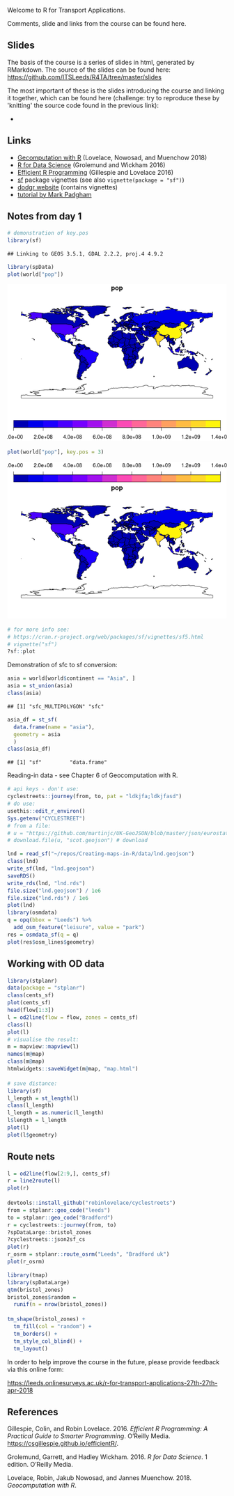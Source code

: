 
Welcome to R for Transport Applications.

Comments, slide and links from the course can be found here.

Slides
------

The basis of the course is a series of slides in html, generated by RMarkdown. The source of the slides can be found here: <https://github.com/ITSLeeds/R4TA/tree/master/slides>

The most important of these is the slides introducing the course and linking it together, which can be found here (challenge: try to reproduce these by 'knitting' the source code found in the previous link):

-   

Links
-----

-   [Gecomputation with R](http://geocompr.robinlovelace.net/) (Lovelace, Nowosad, and Muenchow 2018)
-   [R for Data Science](http://r4ds.had.co.nz/) (Grolemund and Wickham 2016)
-   [Efficient R Programming](https://csgillespie.github.io/efficientR/) (Gillespie and Lovelace 2016)
-   [sf](https://cran.r-project.org/web/packages/sf/vignettes/) package vignettes (see also `vignette(package = "sf")`)
-   [dodgr website](https://atfutures.github.io/dodgr/) (contains vignettes)
-   [tutorial by Mark Padgham](https://github.com/mpadge/r4trans-april18/blob/master/bristol.Rmd)

Notes from day 1
----------------

``` r
# demonstration of key.pos
library(sf)
```

    ## Linking to GEOS 3.5.1, GDAL 2.2.2, proj.4 4.9.2

``` r
library(spData)
plot(world["pop"])
```

![](README_files/figure-markdown_github/unnamed-chunk-1-1.png)

``` r
plot(world["pop"], key.pos = 3)
```

![](README_files/figure-markdown_github/unnamed-chunk-1-2.png)

``` r
# for more info see:
# https://cran.r-project.org/web/packages/sf/vignettes/sf5.html
# vignette("sf")
?sf::plot
```

Demonstration of sfc to sf conversion:

``` r
asia = world[world$continent == "Asia", ]
asia = st_union(asia)
class(asia)
```

    ## [1] "sfc_MULTIPOLYGON" "sfc"

``` r
asia_df = st_sf(
  data.frame(name = "asia"),
  geometry = asia
  )
class(asia_df)
```

    ## [1] "sf"         "data.frame"

Reading-in data - see Chapter 6 of Geocomputation with R.

``` r
# api keys - don't use:
cyclestreets::journey(from, to, pat = "ldkjfa;ldkjfasd")
# do use:
usethis::edit_r_environ()
Sys.getenv("CYCLESTREET")
# from a file:
# u = "https://github.com/martinjc/UK-GeoJSON/blob/master/json/eurostat/sco/topo_nuts2.json"
# download.file(u, "scot.geojson") # download
```

``` r
lnd = read_sf("~/repos/Creating-maps-in-R/data/lnd.geojson")
class(lnd)
write_sf(lnd, "lnd.geojson")
saveRDS()
write_rds(lnd, "lnd.rds")
file.size("lnd.geojson") / 1e6
file.size("lnd.rds") / 1e6
plot(lnd)
library(osmdata)
q = opq(bbox = "Leeds") %>% 
  add_osm_feature("leisure", value = "park")
res = osmdata_sf(q = q)
plot(res$osm_lines$geometry)
```

Working with OD data
--------------------

``` r
library(stplanr)
data(package = "stplanr")
class(cents_sf)
plot(cents_sf)
head(flow[1:3])
l = od2line(flow = flow, zones = cents_sf)
class(l)
plot(l)
# visualise the result:
m = mapview::mapview(l)
names(m@map)
class(m@map)
htmlwidgets::saveWidget(m@map, "map.html")

# save distance:
library(sf)
l_length = st_length(l)
class(l_length)
l_length = as.numeric(l_length)
l$length = l_length
plot(l)
plot(l$geometry)
```

Route nets
----------

``` r
l = od2line(flow[2:9,], cents_sf)
r = line2route(l)
plot(r)

devtools::install_github("robinlovelace/cyclestreets")
from = stplanr::geo_code("leeds")
to = stplanr::geo_code("Bradford")
r = cyclestreets::journey(from, to)
?spDataLarge::bristol_zones
?cyclestreets::json2sf_cs
plot(r)
r_osrm = stplanr::route_osrm("Leeds", "Bradford uk")
plot(r_osrm)
```

``` r
library(tmap)
library(spDataLarge)
qtm(bristol_zones)
bristol_zones$random = 
  runif(n = nrow(bristol_zones))

tm_shape(bristol_zones) +
  tm_fill(col = "random") +
  tm_borders() +
  tm_style_col_blind() +
  tm_layout()
```

In order to help improve the course in the future, please provide feedback via this online form:

<https://leeds.onlinesurveys.ac.uk/r-for-transport-applications-27th-27th-apr-2018>

References
----------

Gillespie, Colin, and Robin Lovelace. 2016. *Efficient R Programming: A Practical Guide to Smarter Programming*. O’Reilly Media. <https://csgillespie.github.io/efficientR/>.

Grolemund, Garrett, and Hadley Wickham. 2016. *R for Data Science*. 1 edition. O’Reilly Media.

Lovelace, Robin, Jakub Nowosad, and Jannes Muenchow. 2018. *Geocomputation with R*.
